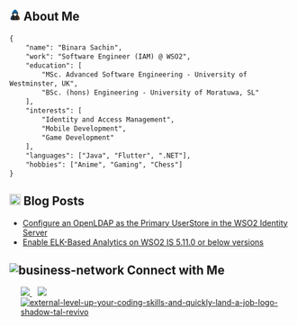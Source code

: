 <!-- About Me -->
<h2>
    <img src="assets/icons/about-me.gif" width="20">
    <b> About Me </b>
</h2>

```
{
    "name": "Binara Sachin",
    "work": "Software Engineer (IAM) @ WSO2",
    "education": [
        "MSc. Advanced Software Engineering - University of Westminster, UK",
        "BSc. (hons) Engineering - University of Moratuwa, SL"
    ],
    "interests": [
        "Identity and Access Management",
        "Mobile Development",
        "Game Development"
    ],
    "languages": ["Java", "Flutter", ".NET"],
    "hobbies": ["Anime", "Gaming", "Chess"]
}
```

 <!-- Blog posts -->
<h2>
    <img width="20" height="20" src="https://img.icons8.com/cotton/40/note--v2.png"/> 
    <b> Blog Posts </b>
</h2>

<!-- BLOG-POST-LIST:START -->
- [Configure an OpenLDAP as the Primary UserStore in the WSO2 Identity Server](https://medium.com/@binara.sachin/configure-an-openldap-as-the-primary-userstore-in-the-wso2-identity-server-6ed75b9b13d?source=rss-4b8aee6079f3------2)
- [Enable ELK-Based Analytics on WSO2 IS 5.11.0 or below versions](https://medium.com/@binara.sachin/enable-elk-based-analytics-on-wso2-is-5-11-0-or-below-versions-419a965c8b3f)
<!-- BLOG-POST-LIST:END -->

<!-- Connect With Me -->
<h2>
    <img width="20" height="20" src="https://img.icons8.com/cotton/40/business-network.png" alt="business-network"/>
    <b> Connect with Me </b>
</h2>

<div style="margin-left: 10px;">
    <a style="margin-left: 10px;" target="_blank" href="https://www.linkedin.com/in/binara-sachin/">
        <img src="https://img.icons8.com/doodle/40/000000/linkedin--v2.png">
    </a>
    <a style="margin-left: 10px;" target="_blank" href="https://stackoverflow.com/users/10943050/binara-sachin">
        <img src="https://img.icons8.com/external-tal-revivo-color-tal-revivo/40/000000/external-stack-overflow-is-a-question-and-answer-site-for-professional-logo-color-tal-revivo.png">
    </a>
    <a style="margin-left: 10px;" target="_blank" href="https://leetcode.com/binara_sachin/">
        <img src="https://img.icons8.com/external-tal-revivo-shadow-tal-revivo/40/external-level-up-your-coding-skills-and-quickly-land-a-job-logo-shadow-tal-revivo.png" alt="external-level-up-your-coding-skills-and-quickly-land-a-job-logo-shadow-tal-revivo"/>
    </a>
</div>
